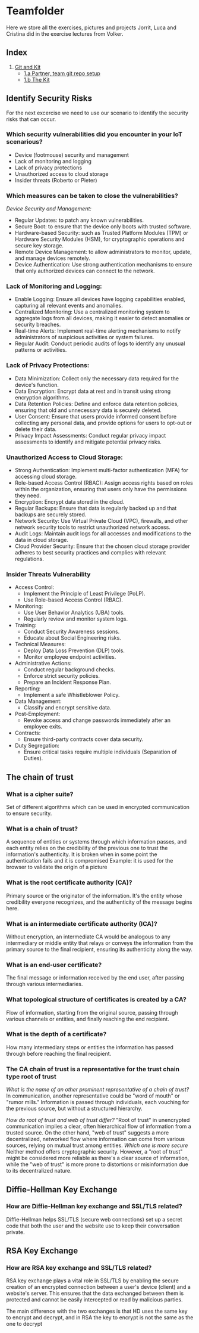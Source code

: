# Teamfolder

Here we store all the exercises, pictures and projects Jorrit, Luca and Cristina did in the exercise lectures from Volker.
 
## Index
1. [Git and Kit](#1-git-and-kit)
   * [1.a Partner, team git repo setup](#1a-partner-team-git-repo-setup)
   * [1.b The Kit](#1b-the-kit)

## Identify Security Risks 
For the next excercise we need to use our scenario to identify the security risks that can occur.

### Which security vulnerabilities did you encounter in your IoT scenarious? 
 * Device (footmouse) security and management
 * Lack of monitoring and logging
 * Lack of privacy protections
 * Unauthorized access to cloud storage
 * Insider threats (Roberto or Pieter)

### Which measures can be taken to close the vulnerabilities?
*Device Security and Management:*
 * Regular Updates: to patch any known vulnerabilities.
 * Secure Boot: to ensure that the device only boots with trusted software.
 * Hardware-based Security: such as Trusted Platform Modules (TPM) or Hardware Security Modules (HSM), for cryptographic      operations and secure key storage.
 * Remote Device Management:  to allow administrators to monitor, update, and manage devices remotely.
 * Device Authentication: Use strong authentication mechanisms to ensure that only authorized devices can connect to the network.
### Lack of Monitoring and Logging:
 * Enable Logging: Ensure all devices have logging capabilities enabled, capturing all relevant events and anomalies.
 * Centralized Monitoring: Use a centralized monitoring system to aggregate logs from all devices, making it easier to detect anomalies or security breaches.
 * Real-time Alerts: Implement real-time alerting mechanisms to notify administrators of suspicious activities or system failures.
 * Regular Audit: Conduct periodic audits of logs to identify any unusual patterns or activities.
### Lack of Privacy Protections:
 * Data Minimization: Collect only the necessary data required for the device's function.
 * Data Encryption: Encrypt data at rest and in transit using strong encryption algorithms.
 * Data Retention Policies: Define and enforce data retention policies, ensuring that old and unnecessary data is securely deleted.
 * User Consent: Ensure that users provide informed consent before collecting any personal data, and provide options for users to opt-out or delete their data.
 * Privacy Impact Assessments: Conduct regular privacy impact assessments to identify and mitigate potential privacy risks.
### Unauthorized Access to Cloud Storage:
 * Strong Authentication: Implement multi-factor authentication (MFA) for accessing cloud storage.
 * Role-based Access Control (RBAC): Assign access rights based on roles within the organization, ensuring that users only have the permissions they need.
 * Encryption: Encrypt data stored in the cloud.
 * Regular Backups: Ensure that data is regularly backed up and that backups are securely stored.
 * Network Security: Use Virtual Private Cloud (VPC), firewalls, and other network security tools to restrict unauthorized network access.
 * Audit Logs: Maintain audit logs for all accesses and modifications to the data in cloud storage.
 * Cloud Provider Security: Ensure that the chosen cloud storage provider adheres to best security practices and complies with relevant regulations.
### Insider Threats Vulnerability
 * Access Control:
    * Implement the Principle of Least Privilege (PoLP).
    * Use Role-based Access Control (RBAC).
 * Monitoring:
    * Use User Behavior Analytics (UBA) tools.
    * Regularly review and monitor system logs.
 * Training:
    * Conduct Security Awareness sessions.
    * Educate about Social Engineering risks.
 * Technical Measures:
    * Deploy Data Loss Prevention (DLP) tools.
    * Monitor employee endpoint activities.
 * Administrative Actions:
    * Conduct regular background checks.
    * Enforce strict security policies.
    * Prepare an Incident Response Plan.
 * Reporting:
    * Implement a safe Whistleblower Policy.
 * Data Management:
    * Classify and encrypt sensitive data.
 * Post-Employment:
    * Revoke access and change passwords immediately after an employee exits.
 * Contracts:
    * Ensure third-party contracts cover data security.
 * Duty Segregation:
    * Ensure critical tasks require multiple individuals (Separation of Duties).

## The chain of trust
### What is a cipher suite?
Set of different algorithms which can be used in encrypted communication to ensure security.
### What is a chain of trust?
A sequence of entities or systems through which information passes, and each entity relies on the credibility of the previous one to trust the information's authenticity.
It is broken when in some point the authentication fails and it is compromised
Example: it is used for the browser to validate the origin of a picture
### What is the root certificate authority (CA)?
Primary source or the originator of the information. It's the entity whose credibility everyone recognizes, and the authenticity of the message begins here.
### What is an intermediate certificate authority (ICA)?
Without encryption, an intermediate CA would be analogous to any intermediary or middle entity that relays or conveys the information from the primary source to the final recipient, ensuring its authenticity along the way.
### What is an end-user certificate?
The final message or information received by the end user, after passing through various intermediaries.
### What topological structure of certificates is created by a CA?
Flow of information, starting from the original source, passing through various channels or entities, and finally reaching the end recipient.
### What is the depth of a certificate?
How many intermediary steps or entities the information has passed through before reaching the final recipient.
### The CA chain of trust is a representative for the trust chain type root of trust
*What is the name of an other prominent representative of a chain of trust?*
In communication, another representative could be "word of mouth" or "rumor mills." Information is passed through individuals, each vouching for the previous source, but without a structured hierarchy.

*How do root of trust and web of trust differ?*
"Root of trust" in unencrypted communication implies a clear, often hierarchical flow of information from a trusted source. On the other hand, "web of trust" suggests a more decentralized, networked flow where information can come from various sources, relying on mutual trust among entities.
*Which one is more secure*
Neither method offers cryptographic security. However, a "root of trust" might be considered more reliable as there's a clear source of information, while the "web of trust" is more prone to distortions or misinformation due to its decentralized nature.

## Diffie-Hellman Key Exchange
### How are Diffie-Hellman key exchange and SSL/TLS related?  
Diffie-Hellman helps SSL/TLS (secure web connections) set up a secret code that both the user and the website use to keep their conversation private.
## RSA Key Exchange
### How are RSA key exchange and SSL/TLS related?
RSA key exchange plays a vital role in SSL/TLS by enabling the secure creation of an encrypted connection between a user's device (client) and a website's server. This ensures that the data exchanged between them is protected and cannot be easily intercepted or read by malicious parties.

The main difference with the two exchanges is that HD uses the same key to encrypt and decrypt, and in RSA the key to encrypt is not the same as the one to decrypt
